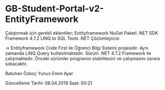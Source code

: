 # GB-Student-Portal-v2-EntityFramework

Çalıştırmak için gerekli eklentiler;
Entityframework NuGet Paketi
.NET SDK Framework 4.7.2
LINQ to SQL Tools 
.NET Çözümleyicisi


-> Entityframework Code First ile Öğrenci Bilgi Sistemi projesidir. Aynı zamanda LINQ Query kullanılmaktadır. Sürüm .NET 4.7.2 Framework ile çalışmaktadır. Önceki sürümler programın stabilitesini ve çalışmasını zarara sokacaktır.


Batuhan Özkoç
Yunus Emre Ayar

Güncelleme Tarihi: 08.04.2019 Saat: 00:21

